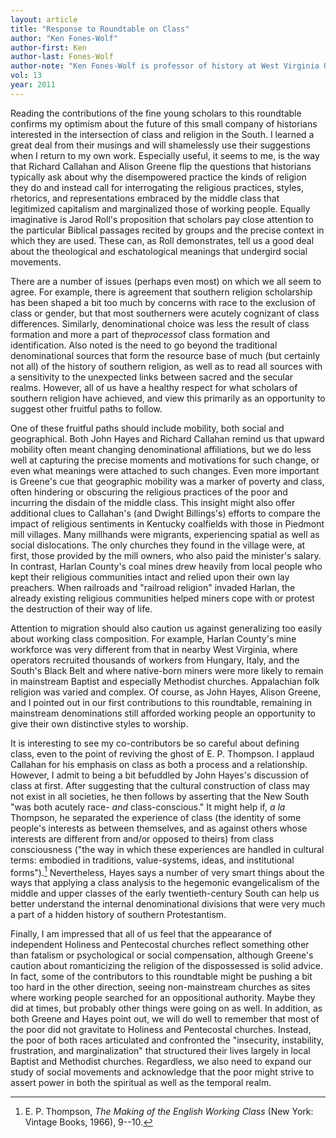 ```yaml
---
layout: article
title: "Response to Roundtable on Class"
author: "Ken Fones-Wolf"
author-first: Ken
author-last: Fones-Wolf
author-note: "Ken Fones-Wolf is professor of history at West Virginia University."
vol: 13
year: 2011
---
```


Reading the contributions of the fine young scholars to this roundtable
confirms my optimism about the future of this small company of
historians interested in the intersection of class and religion in the
South. I learned a great deal from their musings and will shamelessly
use their suggestions when I return to my own work. Especially useful,
it seems to me, is the way that Richard Callahan and Alison Greene flip
the questions that historians typically ask about why the disempowered
practice the kinds of religion they do and instead call for
interrogating the religious practices, styles, rhetorics, and
representations embraced by the middle class that legitimized capitalism
and marginalized those of working people. Equally imaginative is Jarod
Roll's proposition that scholars pay close attention to the particular
Biblical passages recited by groups and the precise context in which
they are used. These can, as Roll demonstrates, tell us a good deal
about the theological and eschatological meanings that undergird social
movements.

There are a number of issues (perhaps even most) on which we all seem to
agree. For example, there is agreement that southern religion
scholarship has been shaped a bit too much by concerns with race to the
exclusion of class or gender, but that most southerners were acutely
cognizant of class differences. Similarly, denominational choice was
less the result of class formation and more a part of the*process*of
class formation and identification. Also noted is the need to go beyond
the traditional denominational sources that form the resource base of
much (but certainly not all) of the history of southern religion, as
well as to read all sources with a sensitivity to the unexpected links
between sacred and the secular realms. However, all of us have a healthy
respect for what scholars of southern religion have achieved, and view
this primarily as an opportunity to suggest other fruitful paths to
follow.

One of these fruitful paths should include mobility, both social and
geographical. Both John Hayes and Richard Callahan remind us that upward
mobility often meant changing denominational affiliations, but we do
less well at capturing the precise moments and motivations for such
change, or even what meanings were attached to such changes. Even more
important is Greene's cue that geographic mobility was a marker of
poverty and class, often hindering or obscuring the religious practices
of the poor and incurring the disdain of the middle class. This insight
might also offer additional clues to Callahan's (and Dwight Billings's)
efforts to compare the impact of religious sentiments in Kentucky
coalfields with those in Piedmont mill villages. Many millhands were
migrants, experiencing spatial as well as social dislocations. The only
churches they found in the village were, at first, those provided by the
mill owners, who also paid the minister's salary. In contrast, Harlan
County's coal mines drew heavily from local people who kept their
religious communities intact and relied upon their own lay preachers.
When railroads and "railroad religion" invaded Harlan, the already
existing religious communities helped miners cope with or protest the
destruction of their way of life.

Attention to migration should also caution us against generalizing too
easily about working class composition. For example, Harlan County's
mine workforce was very different from that in nearby West Virginia,
where operators recruited thousands of workers from Hungary, Italy, and
the South's Black Belt and where native-born miners were more likely to
remain in mainstream Baptist and especially Methodist churches.
Appalachian folk religion was varied and complex. Of course, as John
Hayes, Alison Greene, and I pointed out in our first contributions to
this roundtable, remaining in mainstream denominations still afforded
working people an opportunity to give their own distinctive styles to
worship.

It is interesting to see my co-contributors be so careful about defining
class, even to the point of reviving the ghost of E. P. Thompson. I
applaud Callahan for his emphasis on class as both a process and a
relationship. However, I admit to being a bit befuddled by John Hayes's
discussion of class at first. After suggesting that the cultural
construction of class may not exist in all societies, he then follows by
asserting that the New South "was both acutely race- *and*
class-conscious." It might help if, *a la* Thompson, he separated the
experience of class (the identity of some people's interests as between
themselves, and as against others whose interests are different from
and/or opposed to theirs) from class consciousness ("the way in which
these experiences are handled in cultural terms: embodied in traditions,
value-systems, ideas, and institutional forms").[^1] 
Nevertheless, Hayes says a number of very smart things about the ways
that applying a class analysis to the hegemonic evangelicalism of the
middle and upper classes of the early twentieth-century South can help
us better understand the internal denominational divisions that were
very much a part of a hidden history of southern Protestantism.

Finally, I am impressed that all of us feel that the appearance of
independent Holiness and Pentecostal churches reflect something other
than fatalism or psychological or social compensation, although Greene's
caution about romanticizing the religion of the dispossessed is solid
advice. In fact, some of the contributors to this roundtable might be
pushing a bit too hard in the other direction, seeing non-mainstream
churches as sites where working people searched for an oppositional
authority. Maybe they did at times, but probably other things were going
on as well. In addition, as both Greene and Hayes point out, we will do
well to remember that most of the poor did not gravitate to Holiness and
Pentecostal churches. Instead, the poor of both races articulated and
confronted the "insecurity, instability, frustration, and
marginalization" that structured their lives largely in local Baptist
and Methodist churches. Regardless, we also need to expand our study of
social movements and acknowledge that the poor might strive to assert
power in both the spiritual as well as the temporal realm.

[^1]:  E. P. Thompson, *The Making of the English Working Class* (New
York: Vintage Books, 1966), 9--10.
